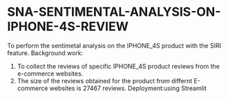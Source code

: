 # SNA-SENTIMENTAL-ANALYSIS-ON-IPHONE-4S-REVIEW

To perform the sentimetal analysis on the IPHONE_4S product with the SIRI feature.
Background work:
1) To collect the reviews of specific IPHONE_4S product reviews from the e-commerce websites.
2) The size of the reviews obtained for the product from differnt E-commerce websites is 27467 reviews.
 Deployment:using Streamlit
